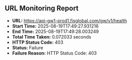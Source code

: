 ## URL Monitoring Report

- **URL:** https://api-gw1-prod1.fisglobal.com/gw/v1/health
- **Start Time:** 2025-08-19T17:49:27.931216
- **End Time:** 2025-08-19T17:49:28.003249
- **Total Time Taken:** 0.072033 seconds
- **HTTP Status Code:** 403
- **Status:** Failure
- **Failure Reason:** HTTP Status Code: 403
